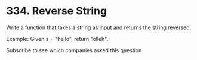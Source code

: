 # 334. Reverse String
Write a function that takes a string as input and returns the string reversed.

Example:
Given s = "hello", return "olleh".

Subscribe to see which companies asked this question